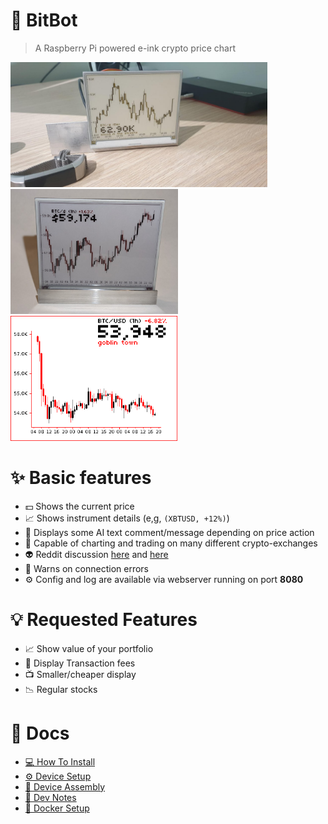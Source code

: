 # 🤖 **BitBot**
> A Raspberry Pi powered e-ink crypto price chart
<div>
    <img height="200" src="docs/images/bit-bot.jpg">
    <img height="200" src="docs/images/bitbot-v2.png">
    <img height="200" src="docs/images/last_display.png">
</div>

# ✨ Basic features
 - 💵 Shows the current price
 - 📈 Shows instrument details (e,g, ```(XBTUSD, +12%)```)
 - 💬 Displays some AI text comment/message depending on price action
 - 🏦 Capable of charting and trading on many different crypto-exchanges
 - 👽 Reddit discussion [here](https://www.reddit.com/r/raspberry_pi/comments/mrne5p/my_eink_cryptowatcher/) and [here](https://old.reddit.com/r/raspberry_pi/comments/s3dnnn/i_made_an_aluminium_stand_for_an_eink_display/)
 - 📶 Warns on connection errors
 - ⚙️ Config and log are available via webserver running on port **8080**

# 💡 Requested Features
 - 📈 Show value of your portfolio
 - 💸 Display Transaction fees
 - 📺 Smaller/cheaper display
 - 📉 Regular stocks

# 📝 Docs
 - [💻 How To Install](docs/app_install.md)  
 - [⚙️ Device Setup](docs/device_setup.md)  
 - [🔗 Device Assembly](docs/device_assembly.md)  
 - [📒 Dev Notes](docs/development.md)   
 - [🐋 Docker Setup](docs/docker_installation.md)  